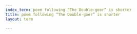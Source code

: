 ```yaml
---
index_term: poem following “The Double-goer” is shorter
title: poem following “The Double-goer” is shorter
layout: term

---
```

